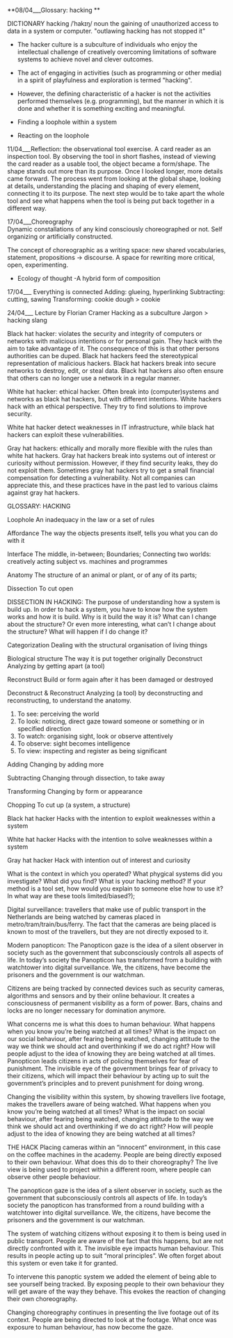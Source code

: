 **08/04___Glossary: hacking  **                                                             

DICTIONARY 
hacking
/ˈhakɪŋ/
noun
the gaining of unauthorized access to data in a system or computer.
"outlawing hacking has not stopped it"

- The hacker culture is a subculture of individuals who enjoy the intellectual challenge of creatively overcoming limitations of software systems to achieve novel and clever outcomes.

- The act of engaging in activities (such as programming or other media) in a spirit of playfulness and exploration is termed "hacking". 

- However, the defining characteristic of a hacker is not the activities performed themselves (e.g. programming), but the manner in which it is done and whether it is something exciting and meaningful.

- Finding a loophole within a system
- Reacting on the loophole

11/04___Reflection: the observational tool exercise.
A card reader as an inspection tool.
By observing the tool in short flashes, instead of viewing the card reader as a usable tool, the object became a form/shape.
The shape stands out more than its purpose. Once I looked longer, more details came forward. 
The process went from looking at the global shape, looking at details, understanding the placing and shaping of every element, connecting it to its purpose. 
The next step would be to take apart the whole tool and see what happens when the tool is being put back together in a different way. 

17/04___Choreography   
Dynamic constallations of any kind consciously choreographed or not. Self organizing or artificially constructed.

The concept of choreographic as a writing space: new shared vocabularies, statement, propositions -> discourse. A space for rewriting more critical, open, experimenting. 

- Ecology of thought 
-A hybrid form of composition 

17/04___ Everything is connected
Adding: glueing, hyperlinking
Subtracting: cutting, sawing
Transforming: cookie dough > cookie


24/04___ Lecture by Florian Cramer
Hacking as a subculture
Jargon > hacking slang 

Black hat hacker: violates the security and integrity of computers or networks with malicious intentions or for personal gain. They hack with the aim to take advantage of it. 
The consequence of this is that other persons authorities can be duped. Black hat hackers feed the stereotypical representation of malicious hackers.
Black hat hackers break into secure networks to destroy, edit, or steal data. Black hat hackers also often ensure that others can no longer use a network in a regular manner.

White hat hacker: ethical hacker. Often break into (computer)systems and networks as black hat hackers, but with different intentions. White hackers hack with an ethical perspective. They try to find solutions to improve security.

White hat hacker detect weaknesses in IT infrastructure, while black hat hackers can exploit these vulnerabilities. 

Gray hat hackers: ethically and morally more flexible with the rules than white hat hackers. Gray hat hackers break into systems out of interest or curiosity without permission. However, if they find security leaks, they do not exploit them. Sometimes gray hat hackers try to get a small financial compensation for detecting a vulnerability. Not all companies can appreciate this, and these practices have in the past led to various claims against gray hat hackers.

GLOSSARY: HACKING 

Loophole
An inadequacy in the law or a set of rules

Affordance
The way the objects presents itself, tells you what you can do with it

Interface
The middle, in-between;
Boundaries;
Connecting two worlds: creatively acting subject vs. machines and programmes

Anatomy
The structure of an animal or plant, or of any of its parts;

Dissection
To cut open

DISSECTION IN HACKING: The purpose of understanding how a system is build up. 
In order to hack a system, you have to know how the system works and how it is build. Why is it build the way it is? What can I change about the structure? Or even more interesting, what can’t I change about the structure? What will happen if I do change it? 

Categorization
Dealing with the structural organisation of living things

Biological structure
The way it is put together originally
Deconstruct 
Analyzing by getting apart (a tool)

Reconstruct 
Build or form again after it has been damaged or destroyed 

Deconstruct & Reconstruct 
Analyzing (a tool) by deconstructing and reconstructing, to understand the anatomy. 

1. To see: perceiving the world 
2. To look: noticing, direct gaze toward someone or something or in specified direction 
3. To watch: organising sight, look or observe attentively 
4. To observe: sight becomes intelligence
5. To view: inspecting and register as being significant 

Adding
Changing by adding more

Subtracting
Changing through dissection, to take away

Transforming
Changing by form or appearance


Chopping 
To cut up (a system, a structure)

Black hat hacker 
Hacks with the intention to exploit weaknesses within a system 

White hat hacker 
Hacks with the intention to solve weaknesses within a system 

Gray hat hacker
Hack with intention out of interest and curiosity 


What is the context in which you operated? What phygical systems did you investigate? What did you find? What is your hacking method? If your method is a tool set, how would you explain to someone else how to use it? In what way are these tools limited/biased?);

Digital surveillance: travellers that make use of public transport in the Netherlands are being watched by cameras placed in metro/tram/train/bus/ferry. The fact that the cameras are being placed is known to most of the travellers, but they are not directly exposed to it. 

Modern panopticon:
The Panopticon gaze is the idea of a silent observer in society such as the government that subconsciously controls all aspects of life. 
In today’s society the Panopticon has transformed from a building with watchtower into digital surveillance. We, the citizens, have become the prisoners and the government is our watchman. 

Citizens are being tracked by connected devices such as security cameras, algorithms and sensors and by their online behaviour. It creates a consciousness of permanent visibility as a form of power. Bars, chains and locks are no longer necessary for domination anymore. 

What concerns me is what this does to human behaviour. What happens when you know you’re being watched at all times? What is the impact on our social behaviour, after fearing being watched, changing attitude to the way we think we should act and overthinking if we do act right? How will people adjust to the idea of knowing they are being watched at all times.
Panopticon leads citizens in acts of policing themselves for fear of punishment. The invisible eye of the government brings fear of privacy to their citizens, which will impact their behaviour by acting up to suit the government’s principles and to prevent punishment for doing wrong.  


Changing the visibility within this system, by showing travellers live footage, makes the travellers aware of being watched. What happens when you know you’re being watched at all times? What is the impact on social behaviour, after fearing being watched, changing attitude to the way we think we should act and overthinking if we do act right? How will people adjust to the idea of knowing they are being watched at all times? 

THE HACK 
Placing cameras within an “innocent” environment, in this case on the coffee machines in the academy. People are being directly exposed to their own behaviour. What does this do to their choreography? 
The live view is being used to project within a different room, where people can observe other people behaviour. 


The panopticon gaze is the idea of a silent observer in society, such as the government that subconsciously controls all aspects of life. In today’s society the panopticon has transformed from a round building with a watchtower into digital surveillance. 
We, the citizens, have become the prisoners and the government is our watchman. 

The system of watching citizens without exposing it to them is being used in public transport. People are aware of the fact that this happens, but are not directly confronted with it. The invisible eye impacts human behaviour. This results in people acting up to suit “moral principles”. We often forget about this system or even take it for granted. 

To intervene this panoptic system we added the element of being able to see yourself being tracked. By exposing people to their own behaviour they will get aware of the way they behave. This evokes the reaction of changing their own choreography. 

Changing choreography continues in presenting the live footage out of its context. People are being directed to look at the footage. What once was exposure to human behaviour, has now become the gaze. 
